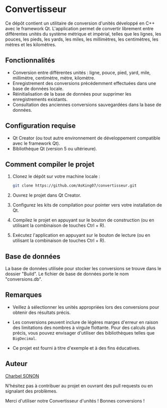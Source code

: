 # Convertisseur

Ce dépôt contient un utilitaire de conversion d'unités développé en C++ avec le framework Qt. L'application permet de convertir librement entre différentes unités du système métrique et impérial, telles que les lignes, les pouces, les pieds, les yards, les miles, les millimètres, les centimètres, les mètres et les kilomètres.

## Fonctionnalités

- Conversion entre différentes unités : ligne, pouce, pied, yard, mile, millimètre, centimètre, mètre, kilomètre.
- Enregistrement des conversions précédemment effectuées dans une base de données locale.
- Réinitialisation de la base de données pour supprimer les enregistrements existants.
- Consultation des anciennes conversions sauvegardées dans la base de données.

## Configuration requise

- Qt Creator (ou tout autre environnement de développement compatible avec le framework Qt).
- Bibliothèque Qt (version 5 ou ultérieure).

## Comment compiler le projet

1. Clonez le dépôt sur votre machine locale :

   ```bash
   git clone https://github.com/AsKing07/convertisseur.git
   ```

2. Ouvrez le projet dans Qt Creator.

3. Configurez les kits de compilation pour pointer vers votre installation de Qt.

4. Compilez le projet en appuyant sur le bouton de construction (ou en utilisant la combinaison de touches Ctrl + R).

5. Exécutez l'application en appuyant sur le bouton de lecture (ou en utilisant la combinaison de touches Ctrl + R).

## Base de données

La base de données utilisée pour stocker les conversions se trouve dans le dossier "Build". Le fichier de base de données porte le nom "conversions.db".

## Remarques

- Veillez à sélectionner les unités appropriées lors des conversions pour obtenir des résultats précis.

- Les conversions peuvent inclure de légères marges d'erreur en raison des limitations des nombres à virgule flottante. Pour des calculs plus précis, vous pouvez envisager d'utiliser des bibliothèques telles que `BigDecimal`.

- Ce projet est fourni à titre d'exemple et à des fins éducatives.

## Auteur

[Charbel SONON](github.com/AsKing07)

N'hésitez pas à contribuer au projet en ouvrant des pull requests ou en signalant des problèmes.

Merci d'utiliser notre Convertisseur d'unités ! Bonnes conversions !
```
